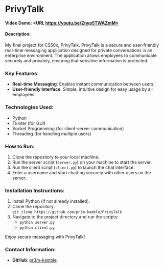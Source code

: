 # PrivyTalk 
#### Video Demo:  <URL https://youtu.be/Znyp5TWAZmM>
#### Description:
My final project for CS50x, PrivyTalk. 
PrivyTalk is a secure and user-friendly real-time messaging application designed for private conversations in an enterprise environment. The application allows employees to communicate securely and privately, ensuring that sensitive information is protected.

### Key Features:
- **Real-time Messaging**: Enables instant communication between users.
- **User-friendly Interface**: Simple, intuitive design for easy usage by all employees.


### Technologies Used:
- Python
- Tkinter (for GUI)
- Socket Programming (for client-server communication)
- Threading (for handling multiple users)

### How to Run:
1. Clone the repository to your local machine.
2. Run the server script (`server.py`) on your machine to start the server.
3. Run the client script (`client.py`) to launch the chat interface.
4. Enter a username and start chatting securely with other users on the server.

### Installation Instructions:
1. Install Python (if not already installed).
2. Clone the repository:  
   ```git clone https://github.com/pr3m-kamble/PrivyTalk```
3. Navigate to the project directory and run the scripts:
   - ```python server.py```
   - ```python client.py```
   
Enjoy secure messaging with PrivyTalk!

### Contact Information:
- **GitHub**: [pr3m-kamble](https://github.com/pr3m-kamble)



